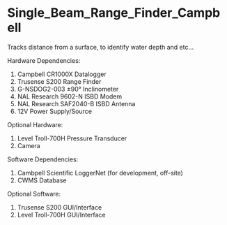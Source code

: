 # Single_Beam_Range_Finder_Campbell
 Tracks distance from a surface, to identify water depth and etc...

Hardware Dependencies:
1. Campbell CR1000X Datalogger
2. Trusense S200 Range Finder
3. G-NSDOG2-003 ±90° Inclinometer
4. NAL Research 9602-N ISBD Modem
5. NAL Research SAF2040-B ISBD Antenna
6. 12V Power Supply/Source

Optional Hardware:
1. Level Troll-700H Pressure Transducer
2. Camera

Software Dependencies:
1. Cambpell Scientific LoggerNet (for development, off-site)
2. CWMS Database

Optional Software:
1. Trusense S200 GUI/Interface
2. Level Troll-700H GUI/Interface
